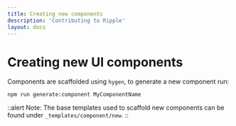 ```yaml
---
title: Creating new components
description: 'Contributing to Ripple'
layout: docs
---
```


# Creating new UI components

Components are scaffolded using `hygen`, to generate a new component run: 

`npm run generate:component MyComponentName`

::alert
Note: The base templates used to scaffold new components can be found under `_templates/component/new`.
::
